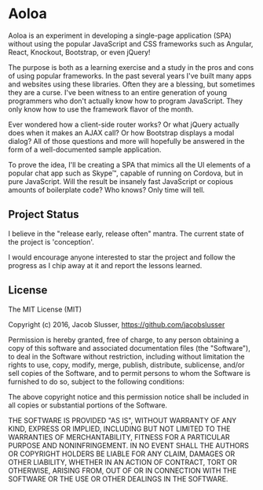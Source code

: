 # Aoloa
Aoloa is an experiment in developing a single-page application (SPA) without using the popular JavaScript and CSS frameworks such as Angular, React, Knockout, Bootstrap, or even jQuery!

The purpose is both as a learning exercise and a study in the pros and cons of using popular frameworks. In the past several years I've built many apps and websites using these libraries. Often they are a blessing, but sometimes they are a curse. I've been witness to an entire generation of young programmers who don't actually know how to program JavaScript. They only know how to use the framework flavor of the month.

Ever wondered how a client-side router works? Or what jQuery actually does when it makes an AJAX call? Or how Bootstrap displays a modal dialog? All of those questions and more will hopefully be answered in the form of a well-documented sample application.

To prove the idea, I'll be creating a SPA that mimics all the UI elements of a popular chat app such as Skype&trade;, capable of running on Cordova, but in pure JavaScript. Will the result be insanely fast JavaScript or copious amounts of boilerplate code? Who knows? Only time will tell.

## Project Status
I believe in the "release early, release often" mantra. The current state of the project is 'conception'.

I would encourage anyone interested to star the project and follow the progress as I chip away at it and report the lessons learned.

## License

The MIT License (MIT)

Copyright (c) 2016, Jacob Slusser, https://github.com/jacobslusser

Permission is hereby granted, free of charge, to any person obtaining a copy
of this software and associated documentation files (the "Software"), to deal
in the Software without restriction, including without limitation the rights
to use, copy, modify, merge, publish, distribute, sublicense, and/or sell
copies of the Software, and to permit persons to whom the Software is
furnished to do so, subject to the following conditions:

The above copyright notice and this permission notice shall be included in all
copies or substantial portions of the Software.

THE SOFTWARE IS PROVIDED "AS IS", WITHOUT WARRANTY OF ANY KIND, EXPRESS OR
IMPLIED, INCLUDING BUT NOT LIMITED TO THE WARRANTIES OF MERCHANTABILITY,
FITNESS FOR A PARTICULAR PURPOSE AND NONINFRINGEMENT. IN NO EVENT SHALL THE
AUTHORS OR COPYRIGHT HOLDERS BE LIABLE FOR ANY CLAIM, DAMAGES OR OTHER
LIABILITY, WHETHER IN AN ACTION OF CONTRACT, TORT OR OTHERWISE, ARISING FROM,
OUT OF OR IN CONNECTION WITH THE SOFTWARE OR THE USE OR OTHER DEALINGS IN THE
SOFTWARE.
